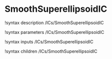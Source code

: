 <!-- MOOSE Documentation Stub: Remove this when content is added. -->

# SmoothSuperellipsoidIC

!syntax description /ICs/SmoothSuperellipsoidIC

!syntax parameters /ICs/SmoothSuperellipsoidIC

!syntax inputs /ICs/SmoothSuperellipsoidIC

!syntax children /ICs/SmoothSuperellipsoidIC
